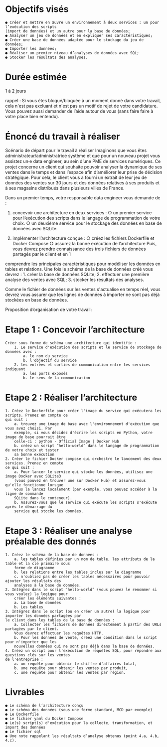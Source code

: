 # Objectifs visés
    ● Créer et mettre en œuvre un environnement à deux services : un pour l’exécution des scripts
    (import de données) et un autre pour la base de données;
    ● Analyser un jeu de données et en expliquer ses caractéristiques;
    ● Créer une base de données adaptée pour le stockage du jeu de données;
    ● Importer les données;
    ● Réaliser un premier niveau d’analyses de données avec SQL;
    ● Stocker les résultats des analyses.

# Durée estimée
1 à 2 jours

rappel : Si vous êtes bloqué/bloquée à un moment donné dans votre travail, cela n'est pas excluant et n'est
pas un motif de rejet de votre candidature.
Vous pouvez aussi demander de l’aide autour de vous (sans faire faire à votre place bien entendu).

# Énoncé du travail à réaliser
Scénario de départ pour le travail à réaliser
Imaginons que vous êtes administrateur/administratrice système et que pour un nouveau projet vous
assistez un⸱e data engineer, au sein d’une PME de services numériques.
Ce projet concerne un client qui souhaite pouvoir analyser la dynamique de ses ventes dans le temps et
dans l’espace afin d’améliorer leur prise de décision stratégique. Pour cela, le client vous a fourni un
extrait de leur jeu de données des ventes sur 30 jours et des données relatives à ses produits et à ses
magasins distribués dans plusieurs villes de France.

Dans un premier temps, votre responsable data engineer vous demande de :
1. concevoir une architecture en deux services :
    ○ un premier service pour l’exécution des scripts dans le langage de programmation de
    votre choix.
    ○ un deuxième service pour le stockage des données en base de données avec SQLite.

2. implémenter l’architecture conçue :
    ○ créez les fichiers Dockerfile et Docker Compose
    ○ assurez la bonne exécution de l’architecture
Puis, vous devrez prendre connaissance des trois fichiers de données partagés par le client et en 1


comprendre les principales caractéristiques pour modéliser les données en tables et relations. Une fois le
schéma de la base de données créé vous devrez :
    1. créer la base de données SQLite;
    2. effectuer une première analyse des ventes avec SQL;
    3. stocker les résultats des analyses.

Comme le fichier de données sur les ventes s'actualise en temps réel, vous devrez vous assurer que les
lignes de données à importer ne sont pas déjà stockées en base de données.

Proposition d’organisation de votre travail:

# Etape 1 : Concevoir l’architecture
    Créer sous forme de schéma une architecture qui identifie :
        1. Le service d'exécution des scripts et le service de stockage de données avec :
            a. le nom du service
            b. l'objectif du service
        2. les entrées et sorties de communication entre les services indiquant
            a. les ports exposés
            b. le sens de la communication

# Etape 2 : Réaliser l’architecture
    1. Créez le Dockerfile pour créer l'image du service qui exécutera les scripts. Prenez en compte ce
    qui suit :
        a. trouvez une image de base avec l'environnement d'exécution que vous avez choisi. Par
        exemple, si vous décidez d'écrire les scripts en Python, votre image de base pourrait être
        celle-ci : python - Official Image | Docker Hub
        b. créez un script “hello-world” dans le langage de programmation de votre choix et tester
        sa bonne exécution
    2. Créer le fichier Docker compose qui orchestre le lancement des deux services. Prenez en compte
    ce qui suit :
        a. Pour lancer le service qui stocke les données, utilisez une image Docker avec SQLite3
        (vous pouvez en trouver une sur Docker Hub) et assurez-vous qu'elle fonctionne lorsque
        vous la lancez localement (par exemple, vous pouvez accéder à la ligne de commande
        SQLite dans le conteneur).
        b. Assurez-vous que le service qui exécute les scripts s'exécute après le démarrage du
        service qui stocke les données.

# Etape 3 : Réaliser une analyse préalable des donnés
    1. Créez le schéma de la base de données :
        a. les tables définies par un nom de table, les attributs de la table et la clé primaire sous
        forme de diagramme
        b. les relations entre les tables inclus sur le diagramme
        c. n'oubliez pas de créer les tables nécessaires pour pouvoir ajouter les résultats des
        analyses à la base de données.
    2. Intégrez dans le script “hello-world” (vous pouvez le renommer si vous voulez) la logique pour
        créer les éléments suivantes :
        a. La base de données
        b. Les tables
    3. Intégrez dans le script (ou en créer un autre) la logique pour importer les données partagées par
    le client dans les tables de la base de données :
        a. Collecter les fichiers de données directement à partir des URLs partagées par le client.
        Vous devrez effectuer les requêtes HTTP.
        b. Pour les données de vente, créez une condition dans le script pour n'importer que les
        nouvelles données qui ne sont pas déjà dans la base de données.
    4. Créez un script pour l’exécution de requêtes SQL, pour répondre aux questions clés sur les ventes
    de l'entreprise :
        a. un requête pour obtenir le chiffre d'affaires total,
        b. une requête pour obtenir les ventes par produit,
        c. une requête pour obtenir les ventes par région.

# Livrables
    ● Le schéma de l’architecture conçu
    ● Le schéma des données (sous une forme standard, MCD par exemple)
    ● Le Dockerfile
    ● Le fichier yaml du Docker Compose
    ● Le(s) script(s) d'exécution pour la collecte, transformation, et import des données
    ● Le fichier sql
    ● Une note rappelant les résultats d’analyse obtenus (point 4.a, 4.b, 4.c).

